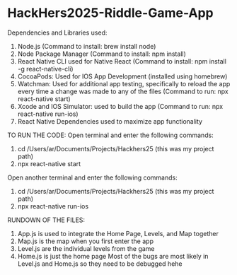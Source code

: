 # HackHers2025-Riddle-Game-App
Dependencies and Libraries used:
1. Node.js (Command to install: brew install node)
2. Node Package Manager (Command to install: npm install)
3. React Native CLI used for Native React (Command to install: npm install -g react-native-cli)
4. CocoaPods: Used for IOS App Development (installed using homebrew)
5. Watchman: Used for additional app testing, specifically to reload the app every time a change was made to any of the files (Command to run: npx react-native start)
6. Xcode and IOS Simulator: used to build the app (Command to run: npx react-native run-ios)
7. React Native Dependencies used to maximize app functionality

TO RUN THE CODE:
Open terminal and enter the following commands:
1. cd  /Users/ar/Documents/Projects/Hackhers25 (this was my project path)
2. npx react-native start

Open another terminal and enter the following commands:
1. cd  /Users/ar/Documents/Projects/Hackhers25 (this was my project path)
2. npx react-native run-ios

RUNDOWN OF THE FILES:
1. App.js is used to integrate the Home Page, Levels, and Map together
2. Map.js is the map when you first enter the app
3. Level.js are the individual levels from the game
4. Home.js is just the home page
Most of the bugs are most likely in Level.js and Home.js so they need to be debugged hehe
